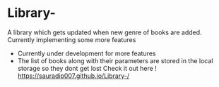 # Library-
A library which gets updated when new genre of books are added. Currently implementing some more features
- Currently under development for more features
- The list of books along with their parameters are stored in the local storage so they dont get lost
Check it out here !
https://sauradip007.github.io/Library-/
